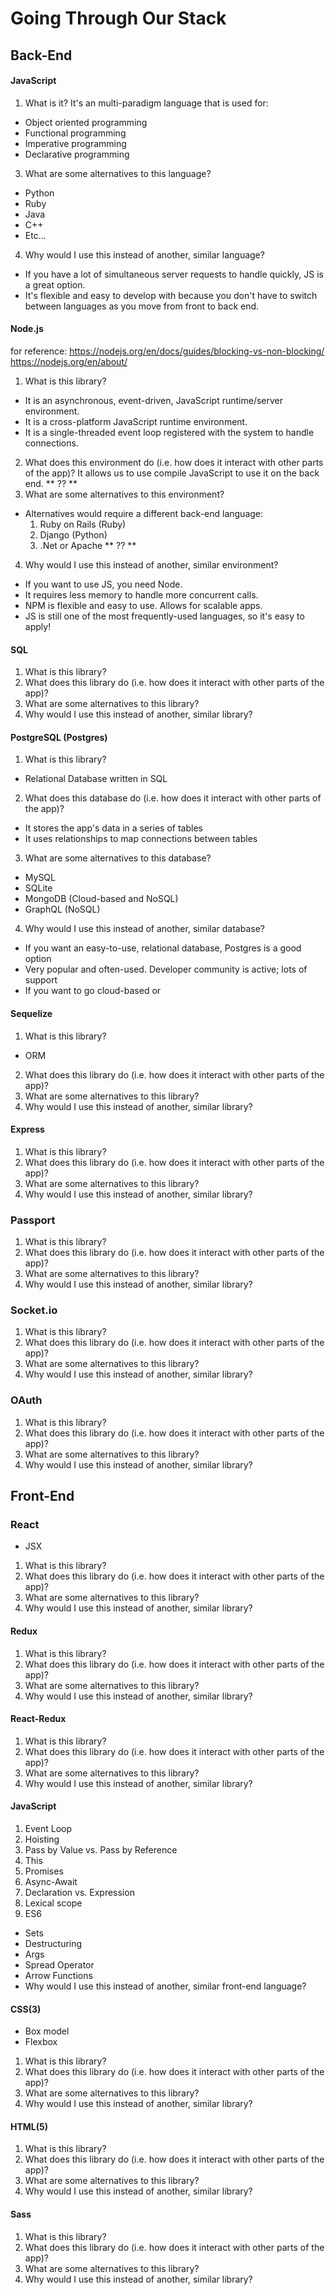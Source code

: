 # Going Through Our Stack
## Back-End
#### JavaScript
1. What is it?
  It's an multi-paradigm language that is used for:
  - Object oriented programming
  - Functional programming
  - Imperative programming
  - Declarative programming
3. What are some alternatives to this language?
  - Python
  - Ruby
  - Java
  - C++
  - Etc...
4. Why would I use this instead of another, similar language?
  - If you have a lot of simultaneous server requests to handle quickly, JS is a great option.
  - It's flexible and easy to develop with because you don't have to switch between languages as you move from front to back end.

#### Node.js
for reference: https://nodejs.org/en/docs/guides/blocking-vs-non-blocking/
https://nodejs.org/en/about/
1. What is this library?
  - It is an asynchronous, event-driven, JavaScript runtime/server environment.
  - It is a cross-platform JavaScript runtime environment.
  - It is a single-threaded event loop registered with the system to handle connections.
2. What does this environment do (i.e. how does it interact with other parts of the app)?
  It allows us to use compile JavaScript to use it on the back end. ** ?? **
3. What are some alternatives to this environment?
  - Alternatives would require a different back-end language:
    1. Ruby on Rails (Ruby)
    2. Django (Python)
    3. .Net or Apache ** ?? **
4. Why would I use this instead of another, similar environment?
  - If you want to use JS, you need Node.
  - It requires less memory to handle more concurrent calls.
  - NPM is flexible and easy to use. Allows for scalable apps.
  - JS is still one of the most frequently-used languages, so it's easy to apply!

#### SQL
1. What is this library?
2. What does this library do (i.e. how does it interact with other parts of the app)?
3. What are some alternatives to this library?
4. Why would I use this instead of another, similar library?

#### PostgreSQL (Postgres)
1. What is this library?
  - Relational Database written in SQL
2. What does this database do (i.e. how does it interact with other parts of the app)?
  - It stores the app's data in a series of tables
  - It uses relationships to map connections between tables
3. What are some alternatives to this database?
  - MySQL
  - SQLite
  - MongoDB (Cloud-based and NoSQL)
  - GraphQL (NoSQL)
4. Why would I use this instead of another, similar database?
  - If you want an easy-to-use, relational database, Postgres is a good option
  - Very popular and often-used. Developer community is active; lots of support
  - If you want to go cloud-based or

#### Sequelize
1. What is this library?
  - ORM
2. What does this library do (i.e. how does it interact with other parts of the app)?
3. What are some alternatives to this library?
4. Why would I use this instead of another, similar library?

#### Express
1. What is this library?
2. What does this library do (i.e. how does it interact with other parts of the app)?
3. What are some alternatives to this library?
4. Why would I use this instead of another, similar library?

### Passport
1. What is this library?
2. What does this library do (i.e. how does it interact with other parts of the app)?
3. What are some alternatives to this library?
4. Why would I use this instead of another, similar library?

### Socket.io
1. What is this library?
2. What does this library do (i.e. how does it interact with other parts of the app)?
3. What are some alternatives to this library?
4. Why would I use this instead of another, similar library?

### OAuth
1. What is this library?
2. What does this library do (i.e. how does it interact with other parts of the app)?
3. What are some alternatives to this library?
4. Why would I use this instead of another, similar library?

## Front-End
### React
- JSX
1. What is this library?
2. What does this library do (i.e. how does it interact with other parts of the app)?
3. What are some alternatives to this library?
4. Why would I use this instead of another, similar library?

#### Redux
1. What is this library?
2. What does this library do (i.e. how does it interact with other parts of the app)?
3. What are some alternatives to this library?
4. Why would I use this instead of another, similar library?

#### React-Redux
1. What is this library?
2. What does this library do (i.e. how does it interact with other parts of the app)?
3. What are some alternatives to this library?
4. Why would I use this instead of another, similar library?

#### JavaScript
1. Event Loop
2. Hoisting
3. Pass by Value vs. Pass by Reference
4. This
5. Promises
6. Async-Await
7. Declaration vs. Expression
8. Lexical scope
9. ES6
  - Sets
  - Destructuring
  - Args
  - Spread Operator
  - Arrow Functions
- Why would I use this instead of another, similar front-end language?

#### CSS(3)
- Box model
- Flexbox
1. What is this library?
2. What does this library do (i.e. how does it interact with other parts of the app)?
3. What are some alternatives to this library?
4. Why would I use this instead of another, similar library?

#### HTML(5)
1. What is this library?
2. What does this library do (i.e. how does it interact with other parts of the app)?
3. What are some alternatives to this library?
4. Why would I use this instead of another, similar library?

#### Sass
1. What is this library?
2. What does this library do (i.e. how does it interact with other parts of the app)?
3. What are some alternatives to this library?
4. Why would I use this instead of another, similar library?

